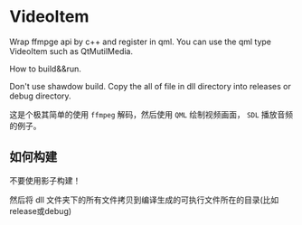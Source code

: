 # VideoItem

Wrap ffmpge api by c++ and register in qml. You can use the qml type VideoItem such as QtMutilMedia.

How to build&&run.

Don't use shawdow build. Copy the all of file in dll directory into releases or debug directory.

这是个极其简单的使用 `ffmpeg` 解码，然后使用 `QML` 绘制视频画面， `SDL` 播放音频的例子。

## 如何构建

不要使用影子构建！

然后将 dll 文件夹下的所有文件拷贝到编译生成的可执行文件所在的目录(比如release或debug)


